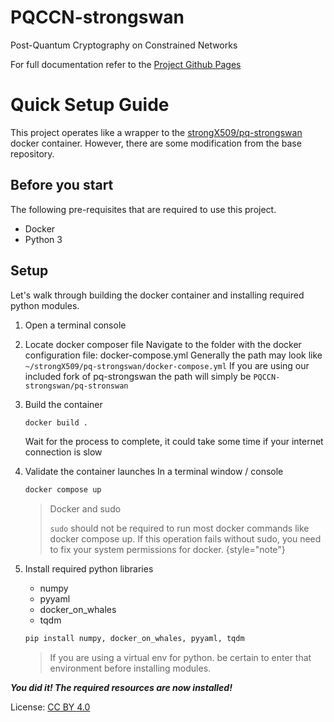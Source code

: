# PQCCN-strongswan
Post-Quantum Cryptography on Constrained Networks

For full documentation refer to the <a href="https://jfluhler.github.io/PQCCN-strongswan/">Project Github Pages</a>

# Quick Setup Guide

This project operates like a wrapper to the
[strongX509/pq-strongswan](https://github.com/strongX509/docker/tree/master/pq-strongswan">strongX509/pq-strongswan)
docker container. However, there are some modification from the base repository.

## Before you start

The following pre-requisites that are required to use this project.
- Docker
- Python 3

## Setup

Let's walk through building the docker container and installing required python modules.

1. Open a terminal console
2. Locate docker composer file
   Navigate to the folder with the docker configuration file: docker-compose.yml
   Generally the path may look like ```~/strongX509/pq-strongswan/docker-compose.yml```
   If you are using our included fork of pq-strongswan the path will simply be
   ```PQCCN-strongswan/pq-stronswan```

3. Build the container
   ```bash
   docker build .
   ```
   Wait for the process to complete, it could take some time if your internet connection is slow

4. Validate the container launches
   In a terminal window / console 
   ```bash
   docker compose up
   ```
   > Docker and sudo
   > 
   > ```sudo``` should not be required to run most docker commands like docker compose up. 
   > If this operation fails without sudo, you need to fix your system permissions for docker.
   > {style="note"}

5. Install required python libraries

   - numpy
   - pyyaml
   - docker_on_whales
   - tqdm
   
   ```bash
   pip install numpy, docker_on_whales, pyyaml, tqdm
   ```

   > If you are using a virtual env for python. be certain to enter that environment before installing modules.
   
***You did it! The required resources are now installed!***


License: <a href="https://creativecommons.org/licenses/by/4.0/">CC BY 4.0</a>
